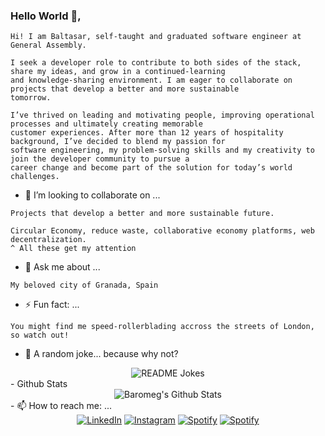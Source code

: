 ### Hello World 👋,
```
Hi! I am Baltasar, self-taught and graduated software engineer at General Assembly.

I seek a developer role to contribute to both sides of the stack, share my ideas, and grow in a continued-learning 
and knowledge-sharing environment. I am eager to collaborate on projects that develop a better and more sustainable 
tomorrow.

I’ve thrived on leading and motivating people, improving operational processes and ultimately creating memorable 
customer experiences. After more than 12 years of hospitality background, I’ve decided to blend my passion for 
software engineering, my problem-solving skills and my creativity to join the developer community to pursue a 
career change and become part of the solution for today’s world challenges.

```
- 👯 I’m looking to collaborate on ...
```
Projects that develop a better and more sustainable future.

Circular Economy, reduce waste, collaborative economy platforms, web decentralization. 
^ All these get my attention
```
- 💬 Ask me about ...
```
My beloved city of Granada, Spain
```
- ⚡ Fun fact: ...
```
You might find me speed-rollerblading accross the streets of London, so watch out!
```
- 🤪 A random joke... because why not?
<div align="center">
<img align="center" src="https://readme-jokes.vercel.app/api" alt="README Jokes"></a>
</div>
- Github Stats
<div align="center">
<img align="center" src="https://github-readme-stats.vercel.app/api?username=Baromeg&include_all_commits=true&count_private=true&show_icons=true&line_height=20&title_color=7A7ADB&icon_color=2234AE&text_color=D3D3D3&bg_color=0,000000,130F40" alt="Baromeg's Github Stats">
</div>
- 📫 How to reach me: ...
<div align="center">
<a href="https://www.linkedin.com/in/baltasar-romero" target="_blank"><img src="https://img.shields.io/badge/LinkedIn-%230077B5.svg?&style=flat-square&logo=linkedin&logoColor=white" alt="LinkedIn"></a>
<a href="https://www.instagram.com/baromeg" target="_blank"><img src="https://img.shields.io/badge/Instagram-%23E4405F.svg?&style=flat-square&logo=instagram&logoColor=white" alt="Instagram"></a>
<a href="https://open.spotify.com/user/baromeg?si=tGnvMcPEQAuDVbGdD-kKMg" target="_blank"><img src="https://img.shields.io/badge/Spotify-%231ED760.svg?&style=flat-square&logo=spotify&logoColor=white" alt="Spotify"></a>
<a href="https://baltasar.tech" target="_blank"><img src="https://img.shields.io/badge/Chrome-%23FC8621.svg?&style=flat-square&logo=Chrome&logoColor=white" alt="Spotify"></a>
</div>
